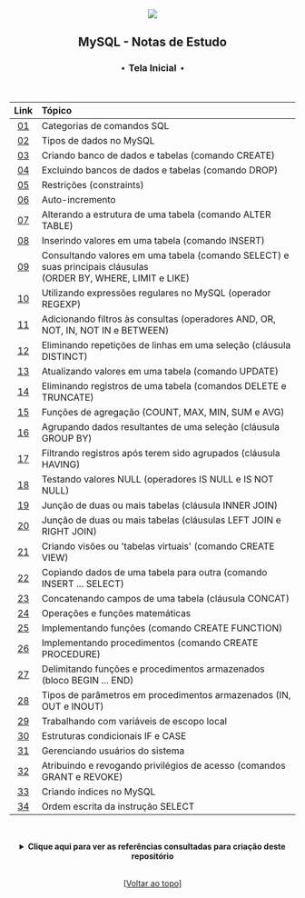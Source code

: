 <div align="center">
<img src="./assets/mysql.png">
<h2>MySQL - Notas de Estudo</h2>
<h3>⬝&nbsp; Tela Inicial &nbsp;⬝</h3>
&nbsp;
&nbsp;

| Link   | Tópico    |
| :---:  | :---		 |
| [01](https://github.com/michelelozada/MySQL-Study-Notes/blob/main/files/01-Categorias-comandos-SQL.md) | Categorias de comandos SQL |
| [02](https://github.com/michelelozada/MySQL-Study-Notes/blob/main/files/02-Tipos-de-dados.md)| Tipos de dados no MySQL |
| [03](https://github.com/michelelozada/MySQL-Study-Notes/blob/main/files/03-Criando-bd-e-tabelas.md)| Criando banco de dados e tabelas (comando CREATE) |
| [04](https://github.com/michelelozada/MySQL-Study-Notes/blob/main/files/04-Excluindo-bd-e-tabelas.md) | Excluindo bancos de dados e tabelas (comando DROP) |
| [05](https://github.com/michelelozada/MySQL-Study-Notes/blob/main/files/05-Restricoes.md) | Restrições (constraints) |
| [06](https://github.com/michelelozada/MySQL-Study-Notes/blob/main/files/06-Auto-incremento.md) | Auto-incremento |
| [07](https://github.com/michelelozada/MySQL-Study-Notes/blob/main/files/07-Alterando-estrutura-tabela.md) | Alterando a estrutura de uma tabela (comando ALTER TABLE) |
| [08](https://github.com/michelelozada/MySQL-Study-Notes/blob/main/files/08-Inserindo-valores-tabela.md)  | Inserindo valores em uma tabela (comando INSERT) |
| [09](https://github.com/michelelozada/MySQL-Study-Notes/blob/main/files/09-Consultando-valores-tabela.md) | Consultando valores em uma tabela (comando SELECT) e suas principais cláusulas<br>(ORDER BY, WHERE, LIMIT e LIKE) |
| [10](https://github.com/michelelozada/MySQL-Study-Notes/blob/main/files/10-Utilizando-expressoes-regulares.md) | Utilizando expressões regulares no MySQL (operador REGEXP) |
| [11](https://github.com/michelelozada/MySQL-Study-Notes/blob/main/files/11-Adicionando-filtros-consultas.md) | Adicionando filtros às consultas (operadores AND, OR, NOT, IN, NOT IN e BETWEEN) |
| [12](https://github.com/michelelozada/MySQL-Study-Notes/blob/main/files/12-Eliminando-repeticoes-linhas.md) | Eliminando repetições de linhas em uma seleção (cláusula DISTINCT) |
| [13](https://github.com/michelelozada/MySQL-Study-Notes/blob/main/files/13-Atualizando-valores-tabela.md) | Atualizando valores em uma tabela (comando UPDATE) |
| [14](https://github.com/michelelozada/MySQL-Study-Notes/blob/main/files/14-Eliminando-registros-tabela.md) | Eliminando registros de uma tabela (comandos DELETE e TRUNCATE) |
| [15](https://github.com/michelelozada/MySQL-Study-Notes/blob/main/files/15-Funcoes-de-agregacao.md) | Funções de agregação (COUNT, MAX, MIN, SUM e AVG) |
| [16](https://github.com/michelelozada/MySQL-Study-Notes/blob/main/files/16-Agrupando-dados-seleção.md) | Agrupando dados resultantes de uma seleção (cláusula GROUP BY) |
| [17](https://github.com/michelelozada/MySQL-Study-Notes/blob/main/files/17-Filtrando-dados-agrupados.md) | Filtrando registros após terem sido agrupados (cláusula HAVING) |
| [18](https://github.com/michelelozada/MySQL-Study-Notes/blob/main/files/18-Testando-valores-null.md) | Testando valores NULL (operadores IS NULL e IS NOT NULL) |
| [19](https://github.com/michelelozada/MySQL-Study-Notes/blob/main/files/19-Juncao-de-tabelas-I.md) | Junção de duas ou mais tabelas (cláusula INNER JOIN) |
| [20](https://github.com/michelelozada/MySQL-Study-Notes/blob/main/files/20-Juncao-de-tabelas-II.md)  | Junção de duas ou mais tabelas (cláusulas LEFT JOIN e RIGHT JOIN) |
| [21](https://github.com/michelelozada/MySQL-Study-Notes/blob/main/files/21-Criando-views.md) | Criando visões ou 'tabelas virtuais' (comando CREATE VIEW) |
| [22](https://github.com/michelelozada/MySQL-Study-Notes/blob/main/files/22-Copiando-dados-tabela.md) | Copiando dados de uma tabela para outra (comando INSERT ... SELECT) |
| [23](https://github.com/michelelozada/MySQL-Study-Notes/blob/main/files/23-Concatenando-campos-tabela.md) | Concatenando campos de uma tabela (cláusula CONCAT) |
| [24](https://github.com/michelelozada/MySQL-Study-Notes/blob/main/files/24-Operacoes-e-funcoes-matematicas.md) | Operações e funções matemáticas |
| [25](https://github.com/michelelozada/MySQL-Study-Notes/blob/main/files/25-Implementando-funcoes.md)  | Implementando funções (comando CREATE FUNCTION) |
| [26](https://github.com/michelelozada/MySQL-Study-Notes/blob/main/files/26-Implementando-procedimentos.md) | Implementando procedimentos (comando CREATE PROCEDURE) |
| [27](https://github.com/michelelozada/MySQL-Study-Notes/blob/main/files/27-Bloco-begin-end.md) | Delimitando funções e procedimentos armazenados (bloco BEGIN ... END) |
| [28](https://github.com/michelelozada/MySQL-Study-Notes/blob/main/files/28-Tipos-de-parametros.md) | Tipos de parâmetros em procedimentos armazenados (IN, OUT e INOUT) |
| [29](https://github.com/michelelozada/MySQL-Study-Notes/blob/main/files/29-Variaveis-escopo-local.md) | Trabalhando com variáveis de escopo local |
| [30](https://github.com/michelelozada/MySQL-Study-Notes/blob/main/files/30-Estruturas-if-case.md) | Estruturas condicionais IF e CASE |
| [31](https://github.com/michelelozada/MySQL-Study-Notes/blob/main/files/31-Gerenciando-usuarios.md) | Gerenciando usuários do sistema |
| [32](https://github.com/michelelozada/MySQL-Study-Notes/blob/main/files/32-Privilegios-de-acesso.md) | Atribuindo e revogando privilégios de acesso (comandos GRANT e REVOKE) |
| [33](https://github.com/michelelozada/MySQL-Study-Notes/blob/main/files/33-Criando-indices.md) | Criando índices no MySQL |
| [34](https://github.com/michelelozada/MySQL-Study-Notes/blob/main/files/34-Ordem-escrita-instrucao-select.md) | Ordem escrita da instrução SELECT |

&nbsp;   
 <details>
 <summary><strong>Clique aqui para ver as referências consultadas para criação deste repositório</strong></summary>

  &nbsp;
  &nbsp;   
	[Guia De Estilo SQL (Simon Holywell)](https://www.sqlstyle.guide/pt-br/)  
  [MySQL 8.0 Reference Manual](https://dev.mysql.com/doc/refman/8.0/en/)   
  [MySQL - Curso Completo (Fábio dos Reis)](http://www.bosontreinamentos.com.br/curso-completo-de-mysql/)  
  [Sistemas de Banco de Dados (Ramez Elmasri e Shamkant B. Navathe)](https://www.bvirtual.com.br/NossoAcervo/Publicacao/168492)  

 </details>
   
&nbsp;    
[[Voltar ao topo]](https://github.com/michelelozada/MySQL-Study-Notes#mysql---notas-de-estudo)
</div> 